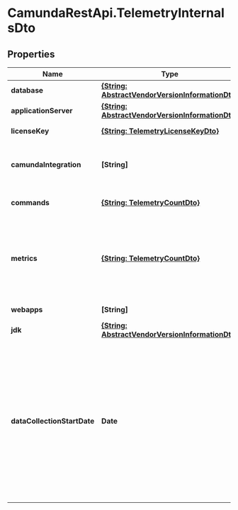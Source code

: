 # CamundaRestApi.TelemetryInternalsDto

## Properties
Name | Type | Description | Notes
------------ | ------------- | ------------- | -------------
**database** | [**{String: AbstractVendorVersionInformationDto}**](AbstractVendorVersionInformationDto.md) | Vendor and version of the connected database. | [optional] 
**applicationServer** | [**{String: AbstractVendorVersionInformationDto}**](AbstractVendorVersionInformationDto.md) | Vendor and version of the application server. | [optional] 
**licenseKey** | [**{String: TelemetryLicenseKeyDto}**](TelemetryLicenseKeyDto.md) | Information about the Camunda license key. | [optional] 
**camundaIntegration** | **[String]** | List of Camunda integrations used (e.g., Camunda Spring Boot Starter, Camunda Run, WildFly/JBoss subsystem, Camunda EJB). | [optional] 
**commands** | [**{String: TelemetryCountDto}**](TelemetryCountDto.md) | The count of executed commands after the last retrieved data. | [optional] 
**metrics** | [**{String: TelemetryCountDto}**](TelemetryCountDto.md) | The collected metrics are the number of root process instance executions started, the number of activity instances started or also known as flow node instances, and the number of executed decision instances and elements. | [optional] 
**webapps** | **[String]** | The webapps enabled in this installation of Camunda. | [optional] 
**jdk** | [**{String: AbstractVendorVersionInformationDto}**](AbstractVendorVersionInformationDto.md) | Vendor and version of the installed JDK. | [optional] 
**dataCollectionStartDate** | **Date** | The date when the engine started to collect dynamic data, such as command executions and metrics. If telemetry sending is enabled, dynamic data resets on sending the data to Camunda. Dynamic data and the date returned by this method are reset in three cases: engine startup, after engine start when sending telemetry data to Camunda is enabled via API, after sending telemetry data to Camunda (only when this was enabled) The date is in the format &lt;code&gt;YYYY-MM-DD&#x27;T&#x27;HH:mm:ss.SSSZ&lt;/code&gt;. | [optional] 

